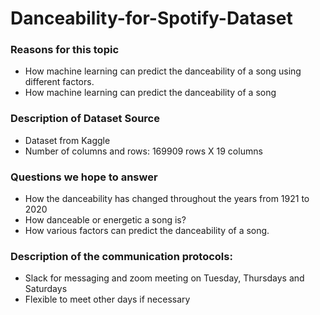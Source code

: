 # Danceability-for-Spotify-Dataset
### Reasons for this topic
* How machine learning can predict the danceability of a song using different factors.
* How machine learning can predict the danceability of a song
### Description of Dataset Source
* Dataset from Kaggle 
* Number of columns and rows: 169909 rows X 19 columns
### Questions we hope to answer
* How the danceability has changed throughout the years from 1921 to 2020
* How danceable or energetic a song is?
* How various factors can predict the danceability of a song.

### Description of the communication protocols: 
* Slack for messaging and zoom meeting on Tuesday, Thursdays and Saturdays
* Flexible to meet other days if necessary












